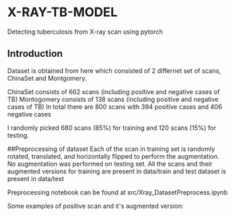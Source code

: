# X-RAY-TB-MODEL
Detecting tuberculosis from X-ray scan using pytorch

## Introduction
Dataset is obtained from here which consisted of 2 differnet set of scans, ChinaSet and Montgomery.

ChinaSet consists of 662 scans (including positive and negative cases of TB)
Montogomery consists of 138 scans (including positive and negative cases of TB)
In total there are 800 scans with 394 positive cases and 406 negative cases

I randomly picked 680 scans (85%) for training and 120 scans (15%) for testing.

##Preprocessing of dataset
Each of the scan in training set is randomly rotated, translated, and horizontally flipped to perform the augmentation. No augmentation was performed on testing set. All the scans and their augmented versions for training are present in data/train and test dataset is present in data/test

Preprocessing notebook can be found at src/Xray_DatasetPreprocess.ipynb

Some examples of positive scan and it's augmented version:
